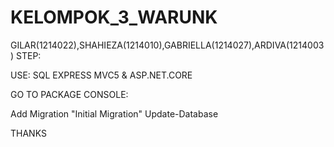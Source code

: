 # KELOMPOK_3_WARUNK
GILAR(1214022),SHAHIEZA(1214010),GABRIELLA(1214027),ARDIVA(1214003)
STEP:

USE:
SQL EXPRESS
MVC5 & ASP.NET.CORE

GO TO PACKAGE CONSOLE:

Add Migration "Initial Migration"
Update-Database

THANKS
